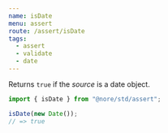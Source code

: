 ```yaml
---
name: isDate
menu: assert
route: /assert/isDate
tags:
  - assert
  - validate
  - date
---
```


Returns `true` if the _source_ is a date object.

```js
import { isDate } from "@nore/std/assert";

isDate(new Date());
// => true
```

